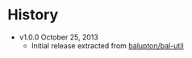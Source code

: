 # History

- v1.0.0 October 25, 2013
	- Initial release extracted from [balupton/bal-util](https://github.com/balupton/bal-util/blob/6501d51bc0244fce3781fc0150136f7493099237/src/lib/paths.coffee#L17-L43)

